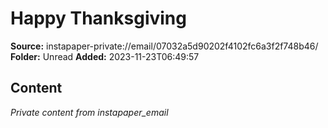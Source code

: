 # Happy Thanksgiving

**Source:** instapaper-private://email/07032a5d90202f4102fc6a3f2f748b46/
**Folder:** Unread
**Added:** 2023-11-23T06:49:57




## Content
*Private content from instapaper_email*
